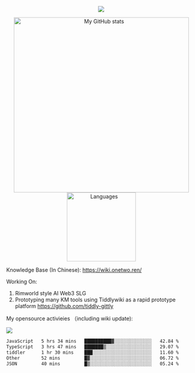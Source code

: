 <a href="https://github.com/linonetwo">
    <p align="center">
        <img src="https://github-profile-trophy.vercel.app/?username=linonetwo&column=7&theme=onedark"/>
    </p>
</a>
<a align="center" href="https://github.com/linonetwo">
  <p align="center">
    <img src="https://github-readme-stats.vercel.app/api?username=linonetwo&show_icons=true&count_private=true" alt="My GitHub stats" width="465"/>
    <img src="https://github-readme-stats.vercel.app/api/top-langs/?username=linonetwo&layout=compact&langs_count=10" alt="Languages" height="183">
  </p>
</a>

Knowledge Base (In Chinese): https://wiki.onetwo.ren/

Working On: 

1. Rimworld style AI Web3 SLG
1. Prototyping many KM tools using Tiddlywiki as a rapid prototype platform https://github.com/tiddly-gittly

My opensource activieies （including wiki update):

![](https://visitor-badge.glitch.me/badge?page_id=linonetwo.linonetwo)

<!--START_SECTION:waka-->

```txt
JavaScript   5 hrs 34 mins   ██████████▓░░░░░░░░░░░░░░   42.84 %
TypeScript   3 hrs 47 mins   ███████▒░░░░░░░░░░░░░░░░░   29.07 %
tiddler      1 hr 30 mins    ███░░░░░░░░░░░░░░░░░░░░░░   11.60 %
Other        52 mins         █▓░░░░░░░░░░░░░░░░░░░░░░░   06.72 %
JSON         40 mins         █▒░░░░░░░░░░░░░░░░░░░░░░░   05.24 %
```

<!--END_SECTION:waka-->
